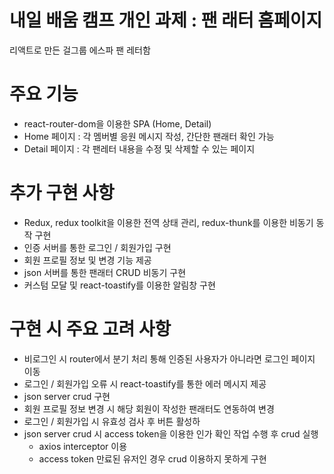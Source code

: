# 내일 배움 캠프 개인 과제 : 팬 래터 홈페이지

리액트로 만든 걸그룹 에스파 팬 레터함

# 주요 기능

- react-router-dom을 이용한 SPA (Home, Detail)
- Home 페이지 : 각 멤버별 응원 메시지 작성, 간단한 팬래터 확인 가능
- Detail 페이지 : 각 팬레터 내용을 수정 및 삭제할 수 있는 페이지

# 추가 구현 사항

- Redux, redux toolkit을 이용한 전역 상태 관리, redux-thunk를 이용한 비동기 동작 구현
- 인증 서버를 통한 로그인 / 회원가입 구현
- 회원 프로필 정보 및 변경 기능 제공
- json 서버를 통한 팬래터 CRUD 비동기 구현
- 커스텀 모달 및 react-toastify를 이용한 알림창 구현

# 구현 시 주요 고려 사항
- 비로그인 시 router에서 분기 처리 통해 인증된 사용자가 아니라면 로그인 페이지 이동
- 로그인 / 회원가입 오류 시  react-toastify를 통한 에러 메시지 제공
- json server crud 구현
- 회원 프로필 정보 변경 시 해당 회원이 작성한 팬래터도 연동하여 변경
- 로그인 / 회원가입 시 유효성 검사 후 버튼 활성하
- json server crud 시 access token을 이용한 인가 확인 작업 수행 후 crud 실행
  * axios interceptor 이용
  * access token 만료된 유저인 경우 crud 이용하지 못하게 구현
